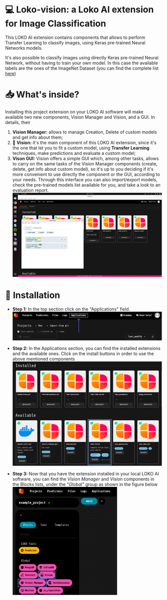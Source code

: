 # :computer: Loko-vision: a Loko AI  extension for Image Classification



This LOKO AI extension contains components that allows to perform Transfer Learning to classify images, using Keras pre-trained Neural Networks models. 


It's also possible to classify images using directly Keras pre-trained Neural Network, without having to train your own model. In this case the available labels are the ones of the ImageNet Dataset (you can find the complete list [here](https://gist.github.com/yrevar/942d3a0ac09ec9e5eb3a)) 


# :inbox_tray: What's inside?

Installing this project extension on your LOKO AI software will make available two new components, Vision Manager and Vision, and a GUI. In details, their 

1. **Vision Manager:** allows to manage Creation, Delete of custom models and get info about them;
2. :crystal_ball: **Vision:** it's the main component of this LOKO AI extension, since it's the one that let you to fit a custom model, using **Transfer Learning** techniques, make predictions and evaluate a custom model;
3. **Vison GUI:** Vision offers a simple GUI which, among other tasks, allows to carry on the same tasks of the Vision Manager components (create, delete, get info about custom model), so it's up to you deciding if it's more convenient to use directly the component or the GUI, according to your needs. Through this interface you can also import/export models, check the pre-trained models list available for you, and take a look to an evaluation report.![Screenshot of the GUI](resources/vision_gui_img.png)


# :electric_plug: Installation

- **Step 1:** In the top section click on the "Applications" field. ![application section](resources/applications_section.png)

- **Step 2:** In the Applications section, you can find the installed extensions and the available ones. Click on the install buttons in order to use the above mentioned components
![](resources/applications_screen.png)

- **Step 3:** Now that you have the extension installed in your local LOKO AI software, you can find the _Vision Manager_ and _Vision_ components in the Blocks lists, under the _"Global"_ group as shown in the figure below <img src="resources/global_extensions.png" alt="Global extensions" width="70%" height="70%" title="Global extensions" />

[comment]: <> (![]&#40;resources/global_extensions.png&#41;)
